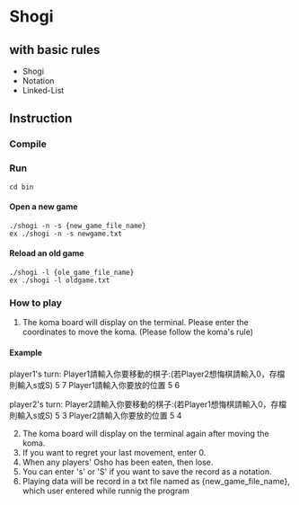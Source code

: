 # Shogi
## with basic rules
* Shogi
* Notation
* Linked-List 

## Instruction
### Compile

### Run
    cd bin
#### Open a new game
    ./shogi -n -s {new_game_file_name}
    ex ./shogi -n -s newgame.txt
#### Reload an old game
    ./shogi -l {ole_game_file_name}
    ex ./shogi -l oldgame.txt
### How to play
1. The koma board will display on the terminal.
   Please enter the coordinates to move the koma.
   (Please follow the koma's rule)
#### Example
player1's turn:
Player1請輸入你要移動的棋子:(若Player2想悔棋請輸入0，存檔則輸入s或S)
5 7
Player1請輸入你要放的位置
5 6

player2's turn:
Player2請輸入你要移動的棋子:(若Player1想悔棋請輸入0，存檔則輸入s或S)
5 3
Player2請輸入你要放的位置
5 4


2. The koma board will display on the terminal again 
   after moving the koma.
3. If you want to regret your last movement, enter 0.
4. When any players' Osho has been eaten, then lose.
5. You can enter 's' or 'S' if you want to save the 
   record as a notation.
6. Playing data will be record in a txt file named as 
   {new_game_file_name}, which user entered while 
    runnig the program


